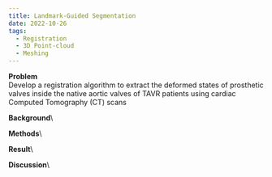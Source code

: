 ```yaml
---
title: Landmark-Guided Segmentation
date: 2022-10-26
tags:
  - Registration
  - 3D Point-cloud
  - Meshing
---
```


**Problem**\
Develop a registration algorithm to extract the deformed states of prosthetic valves inside the native aortic valves of TAVR patients using cardiac Computed Tomography (CT) scans

**Background**\


**Methods**\


**Result**\

**Discussion**\


<!--more-->
